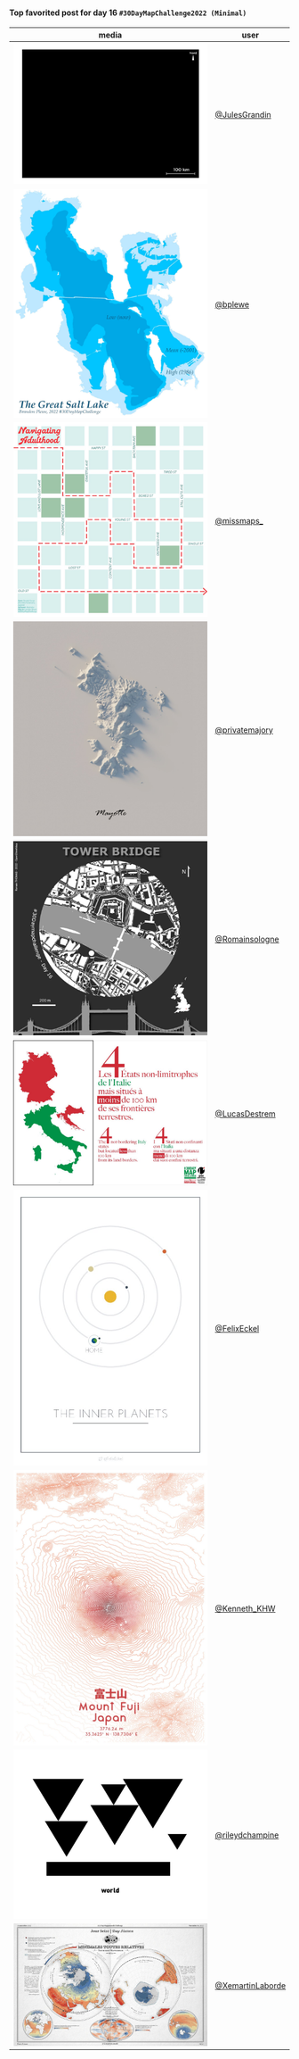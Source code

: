 #### Top favorited post for day 16 `#30DayMapChallenge2022 (Minimal)`
| media | user | 
|-------|------|
| ![image](../uploads/ce7d895fe098ed90e31b8341d09a0087/image.png) | [@JulesGrandin](https://twitter.com/JulesGrandin/status/1592780256393437185) |  
| ![image](../uploads/43653a10fa1546d5cc0d82422daab423/image.png) | [@bplewe](https://twitter.com/bplewe/status/1592964015634124801) |  
| ![image](../uploads/37857f1ef6380b07000681779254bf56/image.png) | [@missmaps\_](https://twitter.com/missmaps\_/status/1592907878893244417) |  
| ![image](../uploads/3332cf62903a38236ea266353c62c9ba/image.png) | [@privatemajory](https://twitter.com/privatemajory/status/1592859809329852416) |
| ![image](../uploads/e2819178c1bbb3d1fa23727f154c2b03/image.png) | [@Romainsologne](https://twitter.com/Romainsologne/status/1592774472183996417) |  
| ![image](../uploads/6f78f0ec016932bb2ffee44783e6e89a/image.png) | [@LucasDestrem](https://twitter.com/LucasDestrem/status/1592807242239479811) |  
| ![image](../uploads/abd49dbadcb876b525f1d92bbebd8501/image.png) | [@FelixEckel](https://twitter.com/FelixEckel/status/1592795342399238144) | 
| ![image](../uploads/b817b2b2144cfc4cbe891d81e9babd58/image.png) | [@Kenneth_KHW](https://twitter.com/Kenneth_KHW/status/1592992863432085504) | 
| ![image](../uploads/791892f94d1a82950e613e274b5266ae/image.png) | [@rileydchampine](https://twitter.com/rileydchampine/status/1593015933211402242) |  
| ![image](../uploads/6475d7e3ecdc0200b650f8256bf26e98/image.png) | [@XemartinLaborde](https://twitter.com/XemartinLaborde/status/1592796035205988352) |  

